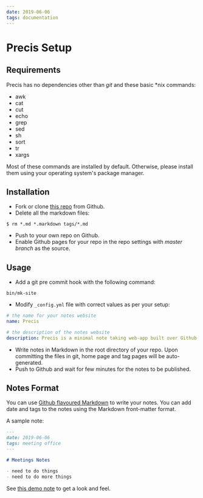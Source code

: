 ```yaml
---
date: 2019-06-06
tags: documentation
---
```


# Precis Setup

## Requirements

Precis has no dependencies other than *git* and these basic *nix commands:

- awk
- cat
- cut
- echo
- grep
- sed
- sh
- sort
- tr
- xargs

Most of these commands are installed by default. Otherwise, please install them using your operating system's package manager.

## Installation

- Fork or clone [this repo](https://github.com/abhin4v/precis) from Github.
- Delete all the markdown files:

```shell
$ rm *.md *.markdown tags/*.md
```

- Push to your own repo on Github.
- Enable Github pages for your repo in the repo settings with _master branch_ as the source.

## Usage

- Add a git pre commit hook with the following command:

```shell
bin/mk-site
```

- Modify `_config.yml` file with correct values as per your setup:

```yaml
# the name for your notes website
name: Precis

# the description of the notes website
description: Precis is a minimal note taking web-app built over Github Pages.
```

- Write notes in Markdown in the root directory of your repo. Upon committing the files in git, home page and tag pages will be auto-generated.
- Push to Github and wait for few minutes for the notes to be published.

## Notes Format

You can use [Github flavoured Markdown] to write your notes. You can add date and tags to the notes using the Markdown front-matter format.

A sample note:

```markdown
---
date: 2019-06-06
tags: meeting office
---

# Meetings Notes

- need to do things
- need to do more things
```

See [this demo note](./demo-note) to get a look and feel.

[Github flavoured Markdown]: https://guides.github.com/features/mastering-markdown/
